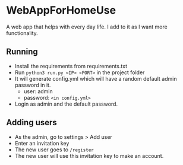 # WebAppForHomeUse
A web app that helps with every day life. I add to it as I want more functionality.

## Running
* Install the requirements from requirements.txt
* Run `python3 run.py <IP> <PORT>` in the project folder
* It will generate config.yml which will have a random default admin password in it.
  * user: admin
  * password: `<in config.yml>` 
* Login as admin and the default password.

## Adding users
* As the admin, go to settings > Add user
* Enter an invitation key
* The new user goes to `/register`
* The new user will use this invitation key to make an account.